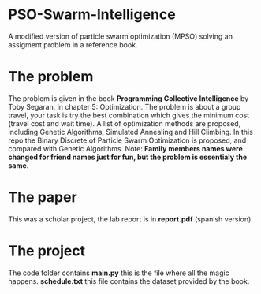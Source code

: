 # PSO-Swarm-Intelligence
A modified version of particle swarm optimization (MPSO) solving an assigment problem in a reference book.

# The problem

The problem is given in the book __Programming Collective Intelligence__ by Toby Segaran, in chapter 5: Optimization. The problem is about a group travel, your task is try the best combination which gives the minimum cost (travel cost and wait time). A list of optimization methods are proposed, including Genetic Algorithms, Simulated Annealing and Hill Climbing. In this repo the Binary Discrete of Particle Swarm Optimization is proposed, and compared with Genetic Algorithms. Note: __Family members names were changed for friend names just for fun, but the problem is essentialy the same__.

# The paper

This was a scholar project, the lab report is in __report.pdf__ (spanish version). 

# The project

The code folder contains __main.py__ this is the file where all the magic happens. __schedule.txt__ this file contains the dataset provided by the book. 
